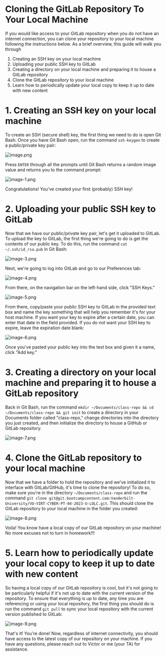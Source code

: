 # Cloning the GitLab Repository To Your Local Machine

If you would like access to your GitLab repository when you do not have an internet connection, you can clone your repository to your local machine following the instructions below. As a brief overview, this guide will walk you through 

1. Creating an SSH key on your local machine
2. Uploading your public SSH key to GitLab
3. Creating a directory on your local machine and preparing it to house a GitLab repository
4. Clone the GitLab repository to your local machine
5. Learn how to periodically update your local copy to keep it up to date with new content

# 1. Creating an SSH key on your local machine

To create an SSH (secure shell) key, the first thing we need to do is open Git Bash. Once you have Git Bash open, run the command `ssh-keygen` to create a public/private key pair: 

![image.png](./resources/image.png)

Press `ENTER` through all the prompts until Git Bash returns a random image value and returns you to the command prompt: 

![image-1.png](./resources/image-1.png)

Congratulations! You've created your first (probably) SSH key!

# 2. Uploading your public SSH key to GitLab

Now that we have our public/private key pair, let's get it uploaded to GitLab. To upload the key to GitLab, the first thing we're going to do is get the contents of our public key. To do this, run the command `cat ~/.ssh/id_rsa.pub` in Git Bash: 

![image-3.png](./resources/image-3.png)

Next, we're going to log into GitLab and go to our Preferences tab: 

![image-4.png](./resources/image-4.png)

From there, on the navigation bar on the left-hand side, click "SSH Keys."

![image-5.png](./resources/image-5.png)

From there, copy/paste your public SSH key to GitLab in the provided text box and name the key something that will help you remember it's for your host machine. If you want your key to expire after a certain date, you can enter that date in the field provided. If
you do not want your SSH key to expire, leave the expiration date blank:

![image-6.png](./resources/image-6.png)

Once you've pasted your public key into the text box and given it a name, click "Add key."

# 3. Creating a directory  on your local machine and preparing it to house a GitLab repository

Back in Git Bash, run the command `mkdir ~/Documents/class-repo && cd ~/Documents/class-repo && git init` to create a directory in your Documents folder called "class-repo," change directories into the directory you just created, and then initialize the directory 
to house a GitHub or GitLab repository. 

![image-7.png](./resources/image-7.png)

# 4. Clone the GitLab repository to your local machine

Now that we have a folder to hold the repository and we've initialized it to interface with GitLab/GitHub, it's time to clone the repository! To do so, make sure you're in the directory `~/Documents/class-repo` and run the command 
`git clone git@git.bootcampcontent.com:Vanderbilt-University/VU-VIRT-CYBER-PT-04-2023-U-LOLC.git`. This should clone the GitLab repository to your local machine in the folder you created: 

![image-8.png](./resources/image-8.png)

Voila! You know have a local copy of our GitLab repository on your machine! No more excuses not to turn in homework!!!

# 5. Learn how to periodically update your local copy to keep it up to date with new content

So having a local copy of our GitLab repository is cool, but it's not going to be particularly helpful if it's not up to date with the current version of the repository. To ensure that everything is up to date, any time you are referencing or using your local 
repository, the first thing you should do is run the command `git pull` to sync your local repository with the current version published to GitLab: 

![image-9.png](./resources/image-9.png)

That's it! You're done! Now, regardless of internet connectivity, you should have access to the latest copy of our repository on your machine. If you have any questions, please reach out to Victor or me (your TA) for assistance. 
